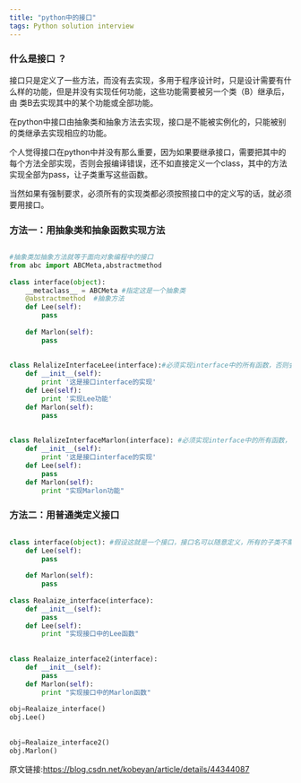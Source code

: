 ```yaml
---
title: "python中的接口"
tags: Python solution interview
---
```


### 什么是接口 ？
接口只是定义了一些方法，而没有去实现，多用于程序设计时，只是设计需要有什么样的功能，但是并没有实现任何功能，这些功能需要被另一个类（B）继承后，由 类B去实现其中的某个功能或全部功能。

在python中接口由抽象类和抽象方法去实现，接口是不能被实例化的，只能被别的类继承去实现相应的功能。

个人觉得接口在python中并没有那么重要，因为如果要继承接口，需要把其中的每个方法全部实现，否则会报编译错误，还不如直接定义一个class，其中的方法实现全部为pass，让子类重写这些函数。



当然如果有强制要求，必须所有的实现类都必须按照接口中的定义写的话，就必须要用接口。


### 方法一：用抽象类和抽象函数实现方法

```python

#抽象类加抽象方法就等于面向对象编程中的接口
from abc import ABCMeta,abstractmethod
 
class interface(object):
    __metaclass__ = ABCMeta #指定这是一个抽象类
    @abstractmethod  #抽象方法
    def Lee(self):
        pass
    
    def Marlon(self):
        pass
 
 
class RelalizeInterfaceLee(interface):#必须实现interface中的所有函数，否则会编译错误
    def __init__(self):    
        print '这是接口interface的实现'
    def Lee(self):
        print '实现Lee功能'        
    def Marlon(self):
        pass   
 
 
class RelalizeInterfaceMarlon(interface): #必须实现interface中的所有函数，否则会编译错误
    def __init__(self):    
        print '这是接口interface的实现'
    def Lee(self):
        pass      
    def Marlon(self):
        print "实现Marlon功能"
```

### 方法二：用普通类定义接口

```python

class interface(object): #假设这就是一个接口，接口名可以随意定义，所有的子类不需要实现在这个类中的函数
    def Lee(self):
        pass
    
    def Marlon(self):
        pass
 
class Realaize_interface(interface):
    def __init__(self):
        pass
    def Lee(self):
        print "实现接口中的Lee函数"
        
        
class Realaize_interface2(interface):
    def __init__(self):
        pass
    def Marlon(self):
        print "实现接口中的Marlon函数"
     
obj=Realaize_interface()
obj.Lee()
 
 
obj=Realaize_interface2()
obj.Marlon()
```

原文链接:https://blog.csdn.net/kobeyan/article/details/44344087